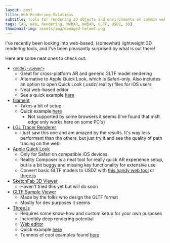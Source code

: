 ```yaml
---
layout: post
title: Web Rendering Solutions
subtitle: Tools for rendering 3D objects and environments on common web browsers.
tags: [AR, Web, Rendering, WebXR, WebAR, GLTF, USDZ, 3D]
thumbnail-img: assets/img/damaged-helmet.png
---
```


I've recently been looking into web-based, (somewhat) lightweight 3D rendering tools, and I've been pleasantly surprised by what is out there!

Here are some neat ones to check out:

- [`<model-viewer>`](https://modelviewer.dev/)
  - Great for cross-platform AR and generic GLTF model rendering
  - Alternative to Apple Quick Look, which is Safari-only. Also includes an option to open Quick Look (.usdz/.reality) files for iOS users
  - Neat web-based editor
  - See a quick example [here](https://blakejarvis.design/modelViewer)
- [filament](https://github.com/google/filament)
  - Takes a bit of setup
  - Quick example [here](https://blakejarvis.design/suzanne)    
    - Not supported by some browsers it seems (I've found that msft edge only works here on some PC's)
- [LGL Tracer Renderer](https://lgltracer.com/)
  - I *just* saw this one and am amazed by the results. It's way less performant than the others, but just try it and see the quality of path tracing on the web!
- [Apple Quick Look](https://developer.apple.com/augmented-reality/quick-look/)
  - Only for Safari on compatible iOS devices
  - Reality Composer is a neat tool for really quick AR experience setup, but is a bit buggy and missing key functionality for extensive use
  - Convert basic GLTF models to USDZ with [this handy web tool](https://spase.io/playground) or [three.js](https://threejs.org/editor/)
- [SketchFab 3D Viewer](https://sketchfab.com/3d-viewer)
  - Haven't tried this yet but will do soon
- [GLTF Sample Viewer](https://github.khronos.org/glTF-Sample-Viewer-Release/)
  - Made by the folks who design the GLTF format
  - Mostly for dev purposes it seems
- [Three.js](https://threejs.org/)
  - Requires some know-how and custom setup for your own purposes
  - Incredibly deep rendering potential
  - [Web editor](https://threejs.org/editor/)
  - Quick example [here](https://blakejarvis.design/threejs)
  - Tonnnns of cool examples found [here](https://threejs.org/examples/#webgl_animation_cloth)
